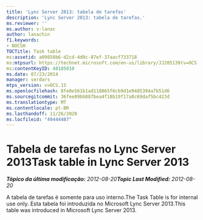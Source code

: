 ```yaml
---
title: 'Lync Server 2013: tabela de tarefas'
description: 'Lync Server 2013: tabela de tarefas.'
ms.reviewer: ''
ms.author: v-lanac
author: lanachin
f1.keywords:
- NOCSH
TOCTitle: Task table
ms:assetid: a09858b6-d2cd-4d0c-87ef-37aacf733718
ms:mtpsurl: https://technet.microsoft.com/en-us/library/JJ205139(v=OCS.15)
ms:contentKeyID: 48185010
ms.date: 07/23/2014
manager: serdars
mtps_version: v=OCS.15
ms.openlocfilehash: 8fe0e561b1ad118065f6cb9d1e9485394a7b51d6
ms.sourcegitcommit: 36fee89bb887bea4f18b19f17a8c69daf5bc423d
ms.translationtype: MT
ms.contentlocale: pt-BR
ms.lasthandoff: 11/26/2020
ms.locfileid: "49444487"
---
```

# <a name="task-table-in-lync-server-2013"></a><span data-ttu-id="debfb-103">Tabela de tarefas no Lync Server 2013</span><span class="sxs-lookup"><span data-stu-id="debfb-103">Task table in Lync Server 2013</span></span>

<div data-xmlns="http://www.w3.org/1999/xhtml">

<div class="topic" data-xmlns="http://www.w3.org/1999/xhtml" data-msxsl="urn:schemas-microsoft-com:xslt" data-cs="https://msdn.microsoft.com/">

<div data-asp="https://msdn2.microsoft.com/asp">



</div>

<div id="mainSection">

<div id="mainBody"><span data-ttu-id="debfb-104">

<span> </span></span><span class="sxs-lookup"><span data-stu-id="debfb-104">

<span> </span></span></span>

<span data-ttu-id="debfb-105">_**Tópico da última modificação:** 2012-08-20_</span><span class="sxs-lookup"><span data-stu-id="debfb-105">_**Topic Last Modified:** 2012-08-20_</span></span>

<span data-ttu-id="debfb-106">A tabela de tarefas é somente para uso interno.</span><span class="sxs-lookup"><span data-stu-id="debfb-106">The Task Table is for internal use only.</span></span> <span data-ttu-id="debfb-107">Esta tabela foi introduzida no Microsoft Lync Server 2013.</span><span class="sxs-lookup"><span data-stu-id="debfb-107">This table was introduced in Microsoft Lync Server 2013.</span></span>

<span data-ttu-id="debfb-108"></div>

<span> </span>

</div>

</div>

</span><span class="sxs-lookup"><span data-stu-id="debfb-108"></div>

<span> </span>

</div>

</div>

</span></span></div>

